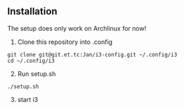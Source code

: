 ## Installation
The setup does only work on Archlinux for now!

1. Clone this repository into .config
```
git clone git@git.et.tc:Jan/i3-config.git ~/.config/i3
cd ~/.config/i3
```
2. Run setup.sh
```
./setup.sh
```
3. start i3
